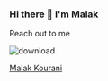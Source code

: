 ### Hi there 👋 I'm Malak 

Reach out to me 

![download](https://github.com/Kourani/kourani/assets/111401250/16f21437-f308-4223-9fd5-7c0e4d11f663)


[Malak Kourani](https://www.linkedin.com/in/malakkourani/)


<!--
**Kourani/kourani** is a ✨ _special_ ✨ repository because its `README.md` (this file) appears on your GitHub profile.

Here are some ideas to get you started:

- 🔭 I’m currently working on ...
- 🌱 I’m currently learning ...
- 👯 I’m looking to collaborate on ...
- 🤔 I’m looking for help with ...
- 💬 Ask me about ...
- 📫 How to reach me: ...
- 😄 Pronouns: ...
- ⚡ Fun fact: ...
-->

